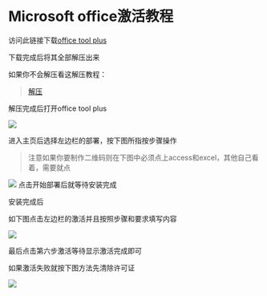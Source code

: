 # Microsoft office激活教程

访问此链接下载[office tool plus](https://otp.landian.vip/redirect/download.php?type=runtime\&site=sdumirror)

下载完成后将其全部解压出来

如果你不会解压看这解压教程：

> [解压](jieya.md)

解压完成后打开office tool plus

![](https://pic.xhcheats.cn/assets/2023/12/24/014256.png)

进入主页后选择左边栏的部署，按下图所指按步骤操作
> 注意如果你要制作二维码则在下图中必须点上access和excel，其他自己看着，需要就点

![](https://pic.xhcheats.cn/assets/2023/12/24/014324.png)
点击开始部署后就等待安装完成

安装完成后

如下图点击左边栏的激活并且按照步骤和要求填写内容

![](https://pic.xhcheats.cn/assets/2023/12/24/014341.png)

最后点击第六步激活等待显示激活完成即可

如果激活失败就按下图方法先清除许可证

![](https://pic.xhcheats.cn/assets/2023/12/24/014350.png)
